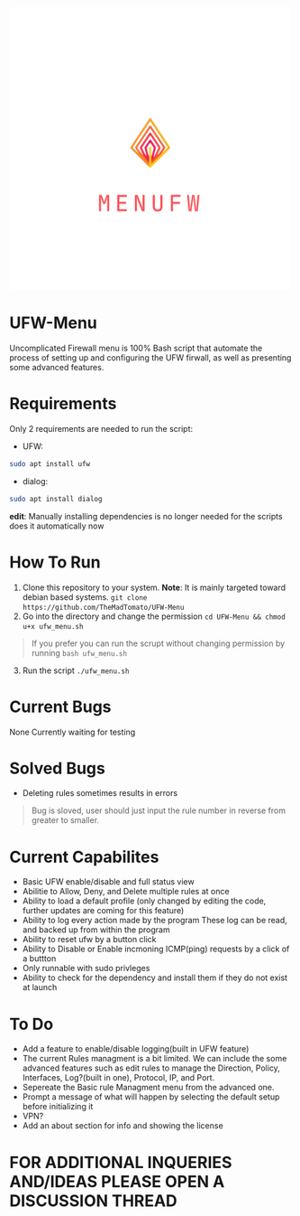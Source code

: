 ![UFW-Menu Logo](images/logo.png)

# UFW-Menu
Uncomplicated Firewall menu is 100% Bash script that automate the process of setting up and configuring the UFW firwall, as well as presenting some advanced features.

# Requirements
Only 2 requirements are needed to run the script:
- UFW: 
```bash
sudo apt install ufw
```
- dialog:
```bash
sudo apt install dialog
```
**edit**: Manually installing dependencies is no longer needed for the scripts does it automatically now
# How To Run
1. Clone this repository to your system. **Note**: It is mainly targeted toward debian based systems.
`git clone https://github.com/TheMadTomato/UFW-Menu` 
2. Go into the directory and change the permission
`cd UFW-Menu && chmod u+x ufw_menu.sh` 
> If you prefer you can run the scrupt without changing permission by running `bash ufw_menu.sh`
3. Run the script
`./ufw_menu.sh`

# Current Bugs 
None Currently waiting for testing 

# Solved Bugs
- Deleting rules sometimes results in errors 
> Bug is sloved, user should just input the rule number in reverse from greater to smaller.

# Current Capabilites
- Basic UFW enable/disable and full status view
- Abilitie to Allow, Deny, and Delete multiple rules at once
- Ability to load a default profile (only changed by editing the code, further updates are coming for this feature)
- Ability to log every action made by the program These log can be read, and backed up from within the program
- Ability to reset ufw by a button click
- Ability to Disable or Enable incmoning ICMP(ping) requests by a click of a buttton
- Only runnable with sudo privleges
- Ability to check for the dependency and install them if they do not exist at launch

  
# To Do 
- Add a feature to enable/disable logging(built in UFW feature)
- The current Rules managment is a bit limited. We can include the some advanced features such as edit rules to manage the Direction, Policy, Interfaces, Log?(built in one), Protocol, IP, and Port.
- Sepereate the Basic rule Managment menu from the advanced one. 
- Prompt a message of what will happen by selecting the default setup before initializing it
- VPN?
- Add an about section for info and showing the license 

# **FOR ADDITIONAL INQUERIES AND/IDEAS PLEASE OPEN A DISCUSSION THREAD**
